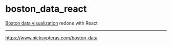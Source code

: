 # boston_data_react
[Boston data visualization](https://github.com/Syps/boston_data) redone with React
***
https://www.nicksypteras.com/boston-data


